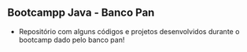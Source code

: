 ## Bootcampp Java - Banco Pan
- Repositório com alguns códigos e projetos desenvolvidos durante o bootcamp dado pelo banco pan!
